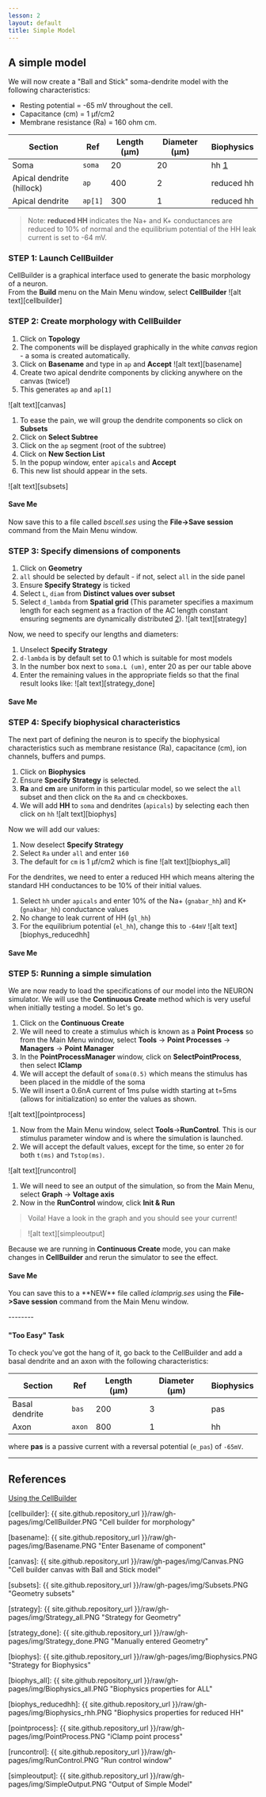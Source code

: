 ```yaml
---
lesson: 2
layout: default
title: Simple Model
---
```

## A simple model

We will now create a "Ball and Stick" soma-dendrite model with the following characteristics:

+ Resting potential = -65 mV throughout the cell.
+ Capacitance (cm) = 1 &micro;f/cm2
+ Membrane resistance (Ra) = 160 ohm cm.

| Section | Ref | Length (&micro;m) | Diameter (&micro;m) | Biophysics |
| ---- | ---- | ---- | ---- | ----|
| Soma | `soma` | 20 | 20 | hh [1]|
| Apical dendrite (hillock) | `ap` | 400 | 2 | reduced hh |
| Apical dendrite | `ap[1]` | 300 | 1 | reduced hh |

> Note: **reduced HH** indicates the Na+ and K+ conductances are reduced to 10% of normal and the equilibrium potential of the HH leak current is set to -64 mV.

### STEP 1: Launch CellBuilder

CellBuilder is a graphical interface used to generate the basic morphology of a neuron.  
From the **Build** menu on the Main Menu window, select **CellBuilder**
![alt text][cellbuilder]

### STEP 2: Create morphology with CellBuilder

1. Click on **Topology**
1. The components will be displayed graphically in the white *canvas* region - a soma is created automatically.
1. Click on **Basename** and type in `ap` and **Accept**
![alt text][basename]
1. Create two apical dendrite components by clicking anywhere on the canvas (twice!)
1. This generates `ap` and `ap[1]`

![alt text][canvas]

1. To ease the pain, we will group the dendrite components so click on **Subsets**
1. Click on **Select Subtree**
1. Click on the `ap` segment (root of the subtree)
1. Click on **New Section List**
1. In the popup window, enter `apicals` and **Accept**
1. This new list should appear in the sets.

![alt text][subsets]

<div class="alert alert-info">
<h4>Save Me</h4> <p>Now save this to a file called <em>bscell.ses</em> using the <b>File->Save session</b> command from the Main Menu window.</p>
</div>

### STEP 3: Specify dimensions of components

1. Click on **Geometry**
1. `all` should be selected by default - if not, select `all` in the side panel
1. Ensure **Specify Strategy** is ticked
1. Select `L`, `diam` from **Distinct values over subset**
1. Select `d_lambda` from **Spatial grid** (This parameter specifies a maximum length for each segment as a fraction of the AC length constant ensuring segments are dynamically distributed [2]). 
![alt text][strategy]

Now, we need to specify our lengths and diameters:
1. Unselect **Specify Strategy**
1. `d-lambda` is by default set to 0.1 which is suitable for most models
1. In the number box next to `soma.L (um)`, enter 20 as per our table above
1. Enter the remaining values in the appropriate fields so that the final result looks like:
![alt text][strategy_done]

<div class="alert alert-info">
<h4>Save Me</h4> 
</div>

### STEP 4: Specify biophysical characteristics

The next part of defining the neuron is to specify the biophysical characteristics such as membrane resistance (Ra), capacitance (cm), ion channels, buffers and pumps.

1. Click on **Biophysics**
1. Ensure **Specify Strategy** is selected.
1. **Ra** and **cm** are uniform in this particular model, so we select the `all` subset and then click on the `Ra` and `cm` checkboxes.
1. We will add **HH** to `soma` and dendrites (`apicals`) by selecting each then click on `hh`
![alt text][biophys]

Now we will add our values:
1. Now deselect **Specify Strategy**
1. Select `Ra` under `all` and enter `160`
1. The default for `cm` is 1 &micro;f/cm<super>2</super> which is fine
![alt text][biophys_all]

For the dendrites, we need to enter a reduced HH which means altering the standard HH conductances to be 10% of their initial values.
1. Select `hh` under `apicals` and enter 10% of the Na+ (`gnabar_hh`) and  K+ (`gnakbar_hh`) conductance values
1. No change to leak current of HH (`gl_hh`) 
1. For the equilibrium potential (`el_hh`), change this to `-64mV`
![alt text][biophys_reducedhh]

<div class="alert alert-info">
<h4>Save Me</h4>
</div>

### STEP 5: Running a simple simulation

We are now ready to load the specifications of our model into the NEURON simulator.  We will use the **Continuous Create** method which is very useful when initially testing a model. So let's go.

1. Click on the **Continuous Create**
1. We will need to create a stimulus which is known as a **Point Process** so from the Main Menu window, select **Tools** -> **Point Processes** -> **Managers** -> **Point Manager**
1. In the **PointProcessManager** window, click on **SelectPointProcess**, then select **IClamp**
1. We will accept the default of `soma(0.5)` which means the stimulus has been placed in the middle of the soma
1. We will insert a 0.6nA current of 1ms pulse width starting at t=5ms (allows for initialization) so enter the values as shown.

![alt text][pointprocess]

1. Now from the Main Menu window, select **Tools**->**RunControl**. This is our stimulus parameter window and is where the simulation is launched.
1. We will accept the default values, except for the time, so enter `20` for both `t(ms)` and `Tstop(ms)`.

![alt text][runcontrol]

1. We will need to see an output of the simulation, so from the Main Menu, select **Graph** -> **Voltage axis**
1. Now in the **RunControl** window, click **Init &amp; Run**

> Voila! Have a look in the graph and you should see your current!

> ![alt text][simpleoutput]

Because we are running in **Continuous Create** mode, you can make changes in **CellBuilder** and rerun the simulator to see the effect.

<div class="alert alert-info">
<h4>Save Me</h4> <p>You can save this to a **NEW** file called <em>iclamprig.ses</em> using the <b>File->Save session</b> command from the Main Menu window.</p>
</div>
--------
<div class="alert alert-warning">
<h4>"Too Easy" Task</h4> 
<p>To check you've got the hang of it, go back to the CellBuilder and add a basal dendrite and an axon with the following characteristics:</p>

<table>
  <thead> 
  <tr><th>Section</th><th>Ref</th><th>Length (&micro;m)</th><th>Diameter (&micro;m)</th><th>Biophysics</th></tr>
  </thead>
  <tbody>
  <tr><td>Basal dendrite</td><td><code class="highlighter-rouge">bas</code></td><td>200</td><td>3</td><td>pas</td></tr>
  <tr><td>Axon</td><td><code class="highlighter-rouge">axon</code></td><td>800</td><td>1</td><td>hh</td></tr>
  </tbody>
</table>

<p>where <strong>pas</strong> is a passive current with a reversal potential (<code class="highlighter-rouge">e_pas</code>) of <code class="highlighter-rouge">-65mV</code>.</p>

</div>

--------

## References
[Using the CellBuilder](https://www.neuron.yale.edu/neuron/static/docs/cbtut/main.html)

[1]: http://www.neuron.yale.edu/hg/neuron/nrn/file/d887332b34c3/src/nrnoc/hh.mod
[2]: https://www.neuron.yale.edu/neuron/static/docs/d_lambda/d_lambda.html

[cellbuilder]: {{ site.github.repository_url }}/raw/gh-pages/img/CellBuilder.PNG "Cell builder for morphology"

[basename]: {{ site.github.repository_url }}/raw/gh-pages/img/Basename.PNG "Enter Basename of component"

[canvas]: {{ site.github.repository_url }}/raw/gh-pages/img/Canvas.PNG "Cell builder canvas with Ball and Stick model"

[subsets]: {{ site.github.repository_url }}/raw/gh-pages/img/Subsets.PNG "Geometry subsets"

[strategy]: {{ site.github.repository_url }}/raw/gh-pages/img/Strategy_all.PNG "Strategy for Geometry"

[strategy_done]: {{ site.github.repository_url }}/raw/gh-pages/img/Strategy_done.PNG "Manually entered Geometry"

[biophys]: {{ site.github.repository_url }}/raw/gh-pages/img/Biophysics.PNG "Strategy for Biophysics"

[biophys_all]: {{ site.github.repository_url }}/raw/gh-pages/img/Biophysics_all.PNG "Biophysics properties for ALL"

[biophys_reducedhh]: {{ site.github.repository_url }}/raw/gh-pages/img/Biophysics_rhh.PNG "Biophysics properties for reduced HH"

[pointprocess]: {{ site.github.repository_url }}/raw/gh-pages/img/PointProcess.PNG "iClamp point process"

[runcontrol]: {{ site.github.repository_url }}/raw/gh-pages/img/RunControl.PNG "Run control window"

[simpleoutput]: {{ site.github.repository_url }}/raw/gh-pages/img/SimpleOutput.PNG "Output of Simple Model"
